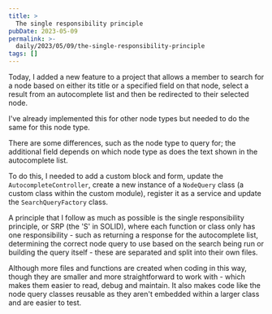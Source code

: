 ```yaml
---
title: >
  The single responsibility principle
pubDate: 2023-05-09
permalink: >-
  daily/2023/05/09/the-single-responsibility-principle
tags: []
---
```


Today, I added a new feature to a project that allows a member to search for a node based on either its title or a specified field on that node, select a result from an autocomplete list and then be redirected to their selected node.

I've already implemented this for other node types but needed to do the same for this node type.

There are some differences, such as the node type to query for; the additional field depends on which node type as does the text shown in the autocomplete list.

To do this, I needed to add a custom block and form, update the `AutocompleteController`, create a new instance of a `NodeQuery` class (a custom class within the custom module), register it as a service and update the `SearchQueryFactory` class.

A principle that I follow as much as possible is the single responsibility principle, or SRP (the 'S' in SOLID), where each function or class only has one responsibility - such as returning a response for the autocomplete list, determining the correct node query to use based on the search being run or building the query itself - these are separated and split into their own files.

Although more files and functions are created when coding in this way, though they are smaller and more straightforward to work with - which makes them easier to read, debug and maintain. It also makes code like the node query classes reusable as they aren't embedded within a larger class and are easier to test.
